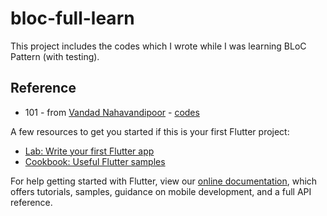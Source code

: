 # bloc-full-learn

This project includes the codes which I wrote while I was learning BLoC Pattern (with testing).

## Reference

 * 101 - from [Vandad Nahavandipoor](https://github.com/vandadnp) - [codes](https://youtu.be/Mn254cnduOY)

A few resources to get you started if this is your first Flutter project:

- [Lab: Write your first Flutter app](https://flutter.dev/docs/get-started/codelab)
- [Cookbook: Useful Flutter samples](https://flutter.dev/docs/cookbook)

For help getting started with Flutter, view our
[online documentation](https://flutter.dev/docs), which offers tutorials,
samples, guidance on mobile development, and a full API reference.
